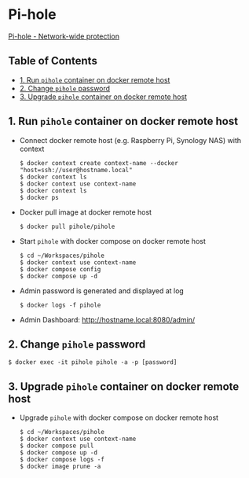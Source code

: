 
# Pi-hole

[Pi-hole - Network-wide protection](https://pi-hole.net)

## Table of Contents <!-- omit in toc -->
- [1. Run `pihole` container on docker remote host](#1-run-pihole-container-on-docker-remote-host)
- [2. Change `pihole` password](#2-change-pihole-password)
- [3. Upgrade `pihole` container on docker remote host](#3-upgrade-pihole-container-on-docker-remote-host)

## 1. Run `pihole` container on docker remote host
* Connect docker remote host (e.g. Raspberry Pi, Synology NAS) with context
    ```shell
    $ docker context create context-name --docker "host=ssh://user@hostname.local"
    $ docker context ls
    $ docker context use context-name
    $ docker context ls
    $ docker ps
    ```
* Docker pull image at docker remote host
    ```shell
    $ docker pull pihole/pihole
    ```
* Start `pihole` with docker compose on docker remote host
    ```shell
    $ cd ~/Workspaces/pihole
    $ docker context use context-name
    $ docker compose config
    $ docker compose up -d
    ```
* Admin password is generated and displayed at log
    ```shell
    $ docker logs -f pihole
    ```
* Admin Dashboard: http://hostname.local:8080/admin/

## 2. Change `pihole` password
```shell
$ docker exec -it pihole pihole -a -p [password]
```

## 3. Upgrade `pihole` container on docker remote host

* Upgrade `pihole` with docker compose on docker remote host
    ```shell
    $ cd ~/Workspaces/pihole
    $ docker context use context-name
    $ docker compose pull
    $ docker compose up -d
    $ docker compose logs -f
    $ docker image prune -a
    ```

